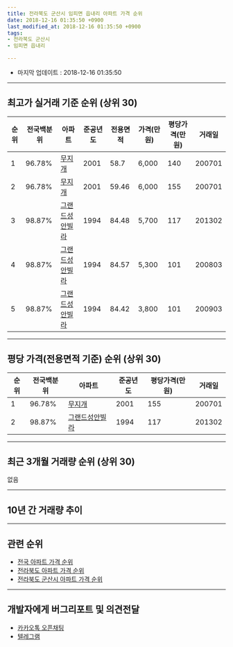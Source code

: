 ```yaml
---
title: 전라북도 군산시 임피면 읍내리 아파트 가격 순위
date: 2018-12-16 01:35:50 +0900
last_modified_at: 2018-12-16 01:35:50 +0900
tags:
- 전라북도 군산시
- 임피면 읍내리

---
```


* 마지막 업데이트 : 2018-12-16 01:35:50

---

## 최고가 실거래 기준 순위 (상위 30)


|순위|전국백분위|아파트|준공년도|전용면적|가격(만원)|평당가격(만원)|거래일|
|---|---|---|---|---|---|---|---|
|1|96.78%|[무지개](https://search.naver.com/search.naver?query=%EC%A0%84%EB%9D%BC%EB%B6%81%EB%8F%84+%EA%B5%B0%EC%82%B0%EC%8B%9C+%EC%9E%84%ED%94%BC%EB%A9%B4+%EC%9D%8D%EB%82%B4%EB%A6%AC+%EB%AC%B4%EC%A7%80%EA%B0%9C)|2001|58.7|6,000|140|200701|
|2|96.78%|[무지개](https://search.naver.com/search.naver?query=%EC%A0%84%EB%9D%BC%EB%B6%81%EB%8F%84+%EA%B5%B0%EC%82%B0%EC%8B%9C+%EC%9E%84%ED%94%BC%EB%A9%B4+%EC%9D%8D%EB%82%B4%EB%A6%AC+%EB%AC%B4%EC%A7%80%EA%B0%9C)|2001|59.46|6,000|155|200701|
|3|98.87%|[그랜드성안빌라](https://search.naver.com/search.naver?query=%EC%A0%84%EB%9D%BC%EB%B6%81%EB%8F%84+%EA%B5%B0%EC%82%B0%EC%8B%9C+%EC%9E%84%ED%94%BC%EB%A9%B4+%EC%9D%8D%EB%82%B4%EB%A6%AC+%EA%B7%B8%EB%9E%9C%EB%93%9C%EC%84%B1%EC%95%88%EB%B9%8C%EB%9D%BC)|1994|84.48|5,700|117|201302|
|4|98.87%|[그랜드성안빌라](https://search.naver.com/search.naver?query=%EC%A0%84%EB%9D%BC%EB%B6%81%EB%8F%84+%EA%B5%B0%EC%82%B0%EC%8B%9C+%EC%9E%84%ED%94%BC%EB%A9%B4+%EC%9D%8D%EB%82%B4%EB%A6%AC+%EA%B7%B8%EB%9E%9C%EB%93%9C%EC%84%B1%EC%95%88%EB%B9%8C%EB%9D%BC)|1994|84.57|5,300|101|200803|
|5|98.87%|[그랜드성안빌라](https://search.naver.com/search.naver?query=%EC%A0%84%EB%9D%BC%EB%B6%81%EB%8F%84+%EA%B5%B0%EC%82%B0%EC%8B%9C+%EC%9E%84%ED%94%BC%EB%A9%B4+%EC%9D%8D%EB%82%B4%EB%A6%AC+%EA%B7%B8%EB%9E%9C%EB%93%9C%EC%84%B1%EC%95%88%EB%B9%8C%EB%9D%BC)|1994|84.42|3,800|101|200903|


---

## 평당 가격(전용면적 기준) 순위 (상위 30)


|순위|전국백분위|아파트|준공년도|평당가격(만원)|거래일|
|---|---|---|---|---|---|
|1|96.78%|[무지개](https://search.naver.com/search.naver?query=%EC%A0%84%EB%9D%BC%EB%B6%81%EB%8F%84+%EA%B5%B0%EC%82%B0%EC%8B%9C+%EC%9E%84%ED%94%BC%EB%A9%B4+%EC%9D%8D%EB%82%B4%EB%A6%AC+%EB%AC%B4%EC%A7%80%EA%B0%9C)|2001|155|200701|
|2|98.87%|[그랜드성안빌라](https://search.naver.com/search.naver?query=%EC%A0%84%EB%9D%BC%EB%B6%81%EB%8F%84+%EA%B5%B0%EC%82%B0%EC%8B%9C+%EC%9E%84%ED%94%BC%EB%A9%B4+%EC%9D%8D%EB%82%B4%EB%A6%AC+%EA%B7%B8%EB%9E%9C%EB%93%9C%EC%84%B1%EC%95%88%EB%B9%8C%EB%9D%BC)|1994|117|201302|


---

## 최근 3개월 거래량 순위 (상위 30)

없음

---

## 10년 간 거래량 추이


<div style="width:100%;">
    <canvas id="deal_progress" height="250"></canvas>
</div>

<script>
new Chart(document.getElementById("deal_progress"), {
    type: 'line',
    data: {
        labels: ['200812','200901','200902','200903','200904','200905','200906','200907','200908','200909','200910','200911','200912','201001','201002','201003','201004','201005','201006','201007','201008','201009','201010','201011','201012','201101','201102','201103','201104','201105','201106','201107','201108','201109','201110','201111','201112','201201','201202','201203','201204','201205','201206','201207','201208','201209','201210','201211','201212','201301','201302','201303','201304','201305','201306','201307','201308','201309','201310','201311','201312','201401','201402','201403','201404','201405','201406','201407','201408','201409','201410','201411','201412','201501','201502','201503','201504','201505','201506','201507','201508','201509','201510','201511','201512','201601','201602','201603','201604','201605','201606','201607','201608','201609','201610','201611','201612','201701','201702','201703','201704','201705','201706','201707','201708','201709','201710','201711','201712','201801','201802','201803','201804','201805','201806','201807','201808','201809','201810','201811','201812'],
        datasets: [{
            label: '실거래 수',
            pointRadius: 1,
            data: [0, 1, 0, 2, 1, 0, 0, 0, 0, 0, 0, 0, 2, 0, 0, 0, 0, 0, 0, 0, 0, 0, 1, 1, 0, 1, 0, 2, 1, 2, 0, 0, 2, 0, 0, 1, 0, 0, 1, 0, 0, 1, 1, 1, 0, 0, 0, 0, 0, 0, 1, 0, 0, 0, 0, 0, 0, 0, 0, 0, 0, 0, 0, 2, 0, 0, 0, 1, 0, 1, 0, 0, 0, 0, 1, 1, 0, 0, 0, 0, 0, 0, 0, 1, 0, 0, 0, 0, 1, 0, 1, 2, 0, 0, 0, 1, 2, 0, 0, 1, 0, 1, 3, 1, 0, 1, 0, 0, 0, 0, 0, 0, 0, 0, 0, 0, 0, 0, 0, 0, 0],
            borderColor: "rgba(255, 201, 14, 1)",
            backgroundColor: "rgba(255, 201, 14, 0.5)",
            fill: true,
        }]
    },
    options: {
        responsive: true,
        title: {
            display: true,
            text: '10년간 거래량 추이'
        },
        tooltips: {
            mode: 'index',
            intersect: false,
        },
        hover: {
            mode: 'nearest',
            intersect: true
        },
        scales: {
            xAxes: [{
                display: true,
                scaleLabel: {
                    display: true,
                    labelString: '년/월'
                }
            }],
            yAxes: [{
                display: true,
                ticks: {
                    suggestedMin: 0,
                },
                scaleLabel: {
                    display: true,
                    labelString: '실거래 수'
                }
            }]
        }
    }
});

</script>


---

## 관련 순위

- [전국 아파트 가격 순위](https://inasie.github.io/apt-ranking/전국)
- [전라북도 아파트 가격 순위](https://inasie.github.io/apt-ranking/전라북도)
- [전라북도 군산시 아파트 가격 순위](https://inasie.github.io/apt-ranking/전라북도-군산시)


---

## 개발자에게 버그리포트 및 의견전달

- [카카오톡 오픈채팅](https://open.kakao.com/o/gLJUAP4)
- [텔레그램](https://t.me/inasie)

